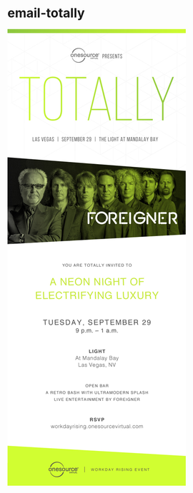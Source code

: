 # email-totally

<img src="https://github.com/shawn-rose-dev/email-totally/blob/main/Rising_Email_Invite-Mockup.jpg" alt="Event-Workday Rising Social Event">
